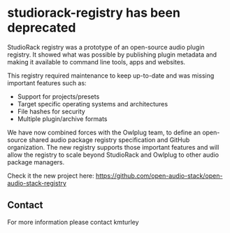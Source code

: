 # studiorack-registry has been deprecated

StudioRack registry was a prototype of an open-source audio plugin registry. It showed what was possible by publishing plugin metadata and making it available to command line tools, apps and websites.

This registry required maintenance to keep up-to-date and was missing important features such as:
- Support for projects/presets
- Target specific operating systems and architectures
- File hashes for security
- Multiple plugin/archive formats

We have now combined forces with the Owlplug team, to define an open-source shared audio package registry specification and GitHub organization. The new registry supports those important features and will allow the registry to scale beyond StudioRack and Owlplug to other audio package managers.

Check it the new project here: https://github.com/open-audio-stack/open-audio-stack-registry

## Contact

For more information please contact kmturley
